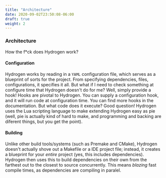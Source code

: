 ```yaml
---
title: "Architecture"
date: 2020-09-02T23:50:08-06:00
draft: true
weight: 2
---
```


### Architecture
How the f*ck does Hydrogen work?

#### Configuration
Hydrogen works by reading in a ```YAML``` configuration file, which serves as a blueprint of sorts for the project. From specifying dependencies, files, configurations, it specifies it all.
But what if I need to check something at configure time that Hydrogen doesn't do for me? Well, simply provide a hook! Hooks are pivotal to Hydrogen. You can supply a configuration hook, and it will run code at configuration time. You can find more hooks in the documentation.
But what code does it execute? Good question! Hydrogen uses the Lua scripting language to make extending Hydrogen easy as pie (well, pie is actually kind of hard to make, and programming and backing are diferent things, but you get the point).

#### Building
Unlike other build tools/systems (such as Premake and CMake), Hydrogen doesn't actually shove out a Makefile or a IDE project file; instead, it creates a blueprint for your *entire* project (yes, this includes dependencies). Hydrogen then uses this to build dependencies on their own from the farthest out to the closest to source concurrently. This means *blazing* fast compile times, as dependencies are compiling in paralel.
